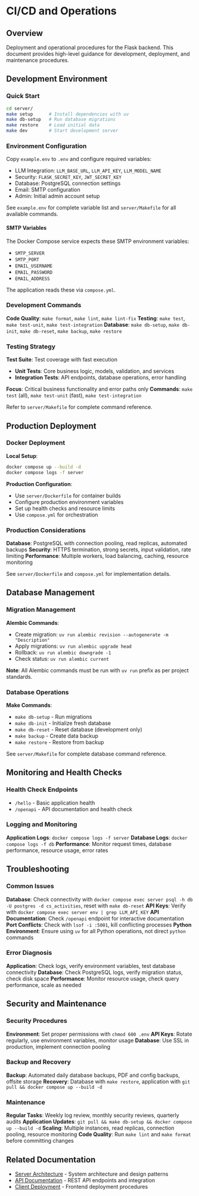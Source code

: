 # CI/CD and Operations

## Overview

Deployment and operational procedures for the Flask backend. This document provides high-level guidance for development, deployment, and maintenance procedures.

## Development Environment

### Quick Start

```bash
cd server/
make setup      # Install dependencies with uv
make db-setup   # Run database migrations
make restore    # Load initial data
make dev        # Start development server
```

### Environment Configuration

Copy `example.env` to `.env` and configure required variables:
- LLM Integration: `LLM_BASE_URL`, `LLM_API_KEY`, `LLM_MODEL_NAME`
- Security: `FLASK_SECRET_KEY`, `JWT_SECRET_KEY`
- Database: PostgreSQL connection settings
- Email: SMTP configuration
- Admin: Initial admin account setup

See `example.env` for complete variable list and `server/Makefile` for all available commands.

#### SMTP Variables
The Docker Compose service expects these SMTP environment variables:

- `SMTP_SERVER`
- `SMTP_PORT`
- `EMAIL_USERNAME`
- `EMAIL_PASSWORD`
- `EMAIL_ADDRESS`

The application reads these via `compose.yml`.

### Development Commands

**Code Quality**: `make format`, `make lint`, `make lint-fix`
**Testing**: `make test`, `make test-unit`, `make test-integration`
**Database**: `make db-setup`, `make db-init`, `make db-reset`, `make backup`, `make restore`

### Testing Strategy

**Test Suite**: Test coverage with fast execution
- **Unit Tests**: Core business logic, models, validation, and services
- **Integration Tests**: API endpoints, database operations, error handling

**Focus**: Critical business functionality and error paths only
**Commands**: `make test` (all), `make test-unit` (fast), `make test-integration`

Refer to `server/Makefile` for complete command reference.

## Production Deployment

### Docker Deployment

**Local Setup**:
```bash
docker compose up --build -d
docker compose logs -f server
```

**Production Configuration**:
- Use `server/Dockerfile` for container builds
- Configure production environment variables
- Set up health checks and resource limits
- Use `compose.yml` for orchestration

### Production Considerations

**Database**: PostgreSQL with connection pooling, read replicas, automated backups
**Security**: HTTPS termination, strong secrets, input validation, rate limiting
**Performance**: Multiple workers, load balancing, caching, resource monitoring

See `server/Dockerfile` and `compose.yml` for implementation details.

## Database Management

### Migration Management

**Alembic Commands**:
- Create migration: `uv run alembic revision --autogenerate -m "Description"`
- Apply migrations: `uv run alembic upgrade head`
- Rollback: `uv run alembic downgrade -1`
- Check status: `uv run alembic current`

**Note**: All Alembic commands must be run with `uv run` prefix as per project standards.

### Database Operations

**Make Commands**:
- `make db-setup` - Run migrations
- `make db-init` - Initialize fresh database
- `make db-reset` - Reset database (development only)
- `make backup` - Create data backup
- `make restore` - Restore from backup

See `server/Makefile` for complete database command reference.

## Monitoring and Health Checks

### Health Check Endpoints

- `/hello` - Basic application health
- `/openapi` - API documentation and health check

### Logging and Monitoring

**Application Logs**: `docker compose logs -f server`
**Database Logs**: `docker compose logs -f db`
**Performance**: Monitor request times, database performance, resource usage, error rates

## Troubleshooting

### Common Issues

**Database**: Check connectivity with `docker compose exec server psql -h db -U postgres -d cs_activities`, reset with `make db-reset`
**API Keys**: Verify with `docker compose exec server env | grep LLM_API_KEY`
**API Documentation**: Check `/openapi` endpoint for interactive documentation
**Port Conflicts**: Check with `lsof -i :5001`, kill conflicting processes
**Python Environment**: Ensure using `uv` for all Python operations, not direct `python` commands

### Error Diagnosis

**Application**: Check logs, verify environment variables, test database connectivity
**Database**: Check PostgreSQL logs, verify migration status, check disk space
**Performance**: Monitor resource usage, check query performance, scale as needed

## Security and Maintenance

### Security Procedures

**Environment**: Set proper permissions with `chmod 600 .env`
**API Keys**: Rotate regularly, use environment variables, monitor usage
**Database**: Use SSL in production, implement connection pooling

### Backup and Recovery

**Backup**: Automated daily database backups, PDF and config backups, offsite storage
**Recovery**: Database with `make restore`, application with `git pull && docker compose up --build -d`

### Maintenance

**Regular Tasks**: Weekly log review, monthly security reviews, quarterly audits
**Application Updates**: `git pull && make db-setup && docker compose up --build -d`
**Scaling**: Multiple instances, read replicas, connection pooling, resource monitoring
**Code Quality**: Run `make lint` and `make format` before committing changes

## Related Documentation

- [Server Architecture](server-architecture.md) - System architecture and design patterns
- [API Documentation](api.md) - REST API endpoints and integration
- [Client Deployment](../client/client-cicd.md) - Frontend deployment procedures
